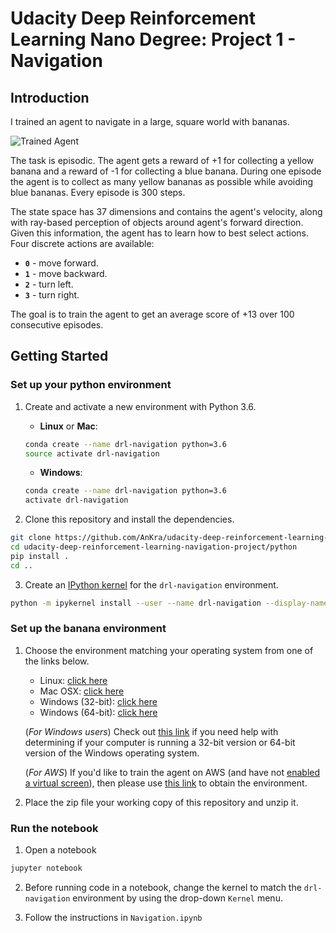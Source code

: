 [//]: # (Image References)

[image1]: https://user-images.githubusercontent.com/10624937/42135619-d90f2f28-7d12-11e8-8823-82b970a54d7e.gif "Trained Agent"

# Udacity Deep Reinforcement Learning Nano Degree: Project 1 - Navigation

## Introduction

I trained an agent to navigate in a large, square world with bananas.

![Trained Agent][image1]

The task is episodic. The agent gets a reward of +1 for collecting a yellow banana and a reward of -1 for collecting a blue banana. During one episode the agent is to collect as many yellow bananas as possible while avoiding blue bananas. Every episode is 300 steps.

The state space has 37 dimensions and contains the agent's velocity, along with ray-based perception of objects around agent's forward direction. Given this information, the agent has to learn how to best select actions. Four discrete actions are available:
- **`0`** - move forward.
- **`1`** - move backward.
- **`2`** - turn left.
- **`3`** - turn right.

The goal is to train the agent to get an average score of +13 over 100 consecutive episodes.

## Getting Started

### Set up your python environment

1. Create and activate a new environment with Python 3.6.

	- __Linux__ or __Mac__:
	```bash
	conda create --name drl-navigation python=3.6
	source activate drl-navigation
	```
	- __Windows__:
	```bash
	conda create --name drl-navigation python=3.6
	activate drl-navigation
	```

2. Clone this repository and install the dependencies.
```bash
git clone https://github.com/AnKra/udacity-deep-reinforcement-learning-navigation-project.git
cd udacity-deep-reinforcement-learning-navigation-project/python
pip install .
cd ..
```

3. Create an [IPython kernel](http://ipython.readthedocs.io/en/stable/install/kernel_install.html) for the `drl-navigation` environment.  
```bash
python -m ipykernel install --user --name drl-navigation --display-name "drl-navigation"
```

### Set up the banana environment

1. Choose the environment matching your operating system from one of the links below.
    - Linux: [click here](https://s3-us-west-1.amazonaws.com/udacity-drlnd/P1/Banana/Banana_Linux.zip)
    - Mac OSX: [click here](https://s3-us-west-1.amazonaws.com/udacity-drlnd/P1/Banana/Banana.app.zip)
    - Windows (32-bit): [click here](https://s3-us-west-1.amazonaws.com/udacity-drlnd/P1/Banana/Banana_Windows_x86.zip)
    - Windows (64-bit): [click here](https://s3-us-west-1.amazonaws.com/udacity-drlnd/P1/Banana/Banana_Windows_x86_64.zip)

    (_For Windows users_) Check out [this link](https://support.microsoft.com/en-us/help/827218/how-to-determine-whether-a-computer-is-running-a-32-bit-version-or-64) if you need help with determining if your computer is running a 32-bit version or 64-bit version of the Windows operating system.

    (_For AWS_) If you'd like to train the agent on AWS (and have not [enabled a virtual screen](https://github.com/Unity-Technologies/ml-agents/blob/master/docs/Training-on-Amazon-Web-Service.md)), then please use [this link](https://s3-us-west-1.amazonaws.com/udacity-drlnd/P1/Banana/Banana_Linux_NoVis.zip) to obtain the environment.

2. Place the zip file your working copy of this repository and unzip it.

### Run the notebook

1. Open a notebook
```bash
jupyter notebook
```

2. Before running code in a notebook, change the kernel to match the `drl-navigation` environment by using the drop-down `Kernel` menu.

3. Follow the instructions in `Navigation.ipynb`
